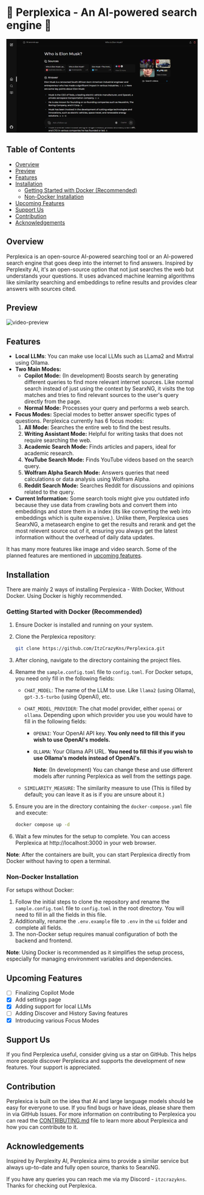 # 🚀 Perplexica - An AI-powered search engine 🔎 <!-- omit in toc -->

![preview](.assets/perplexica-screenshot.png)

## Table of Contents <!-- omit in toc -->

- [Overview](#overview)
- [Preview](#preview)
- [Features](#features)
- [Installation](#installation)
  - [Getting Started with Docker (Recommended)](#getting-started-with-docker-recommended)
  - [Non-Docker Installation](#non-docker-installation)
- [Upcoming Features](#upcoming-features)
- [Support Us](#support-us)
- [Contribution](#contribution)
- [Acknowledgements](#acknowledgements)

## Overview

Perplexica is an open-source AI-powered searching tool or an AI-powered search engine that goes deep into the internet to find answers. Inspired by Perplexity AI, it's an open-source option that not just searches the web but understands your questions. It uses advanced machine learning algorithms like similarity searching and embeddings to refine results and provides clear answers with sources cited.

## Preview

![video-preview](.assets/perplexica-preview.gif)

## Features

- **Local LLMs**: You can make use local LLMs such as LLama2 and Mixtral using Ollama.
- **Two Main Modes:**
  - **Copilot Mode:** (In development) Boosts search by generating different queries to find more relevant internet sources. Like normal search instead of just using the context by SearxNG, it visits the top matches and tries to find relevant sources to the user's query directly from the page.
  - **Normal Mode:** Processes your query and performs a web search.
- **Focus Modes:** Special modes to better answer specific types of questions. Perplexica currently has 6 focus modes:
  1. **All Mode:** Searches the entire web to find the best results.
  2. **Writing Assistant Mode:** Helpful for writing tasks that does not require searching the web.
  3. **Academic Search Mode:** Finds articles and papers, ideal for academic research.
  4. **YouTube Search Mode:** Finds YouTube videos based on the search query.
  5. **Wolfram Alpha Search Mode:** Answers queries that need calculations or data analysis using Wolfram Alpha.
  6. **Reddit Search Mode:** Searches Reddit for discussions and opinions related to the query.
- **Current Information:** Some search tools might give you outdated info because they use data from crawling bots and convert them into embeddings and store them in a index (its like converting the web into embeddings which is quite expensive.). Unlike them, Perplexica uses SearxNG, a metasearch engine to get the results and rerank and get the most relevent source out of it, ensuring you always get the latest information without the overhead of daily data updates.

It has many more features like image and video search. Some of the planned features are mentioned in [upcoming features](#upcoming-features).

## Installation

There are mainly 2 ways of installing Perplexica - With Docker, Without Docker. Using Docker is highly recommended.

### Getting Started with Docker (Recommended)

1. Ensure Docker is installed and running on your system.
2. Clone the Perplexica repository:

   ```bash
   git clone https://github.com/ItzCrazyKns/Perplexica.git
   ```

3. After cloning, navigate to the directory containing the project files.

4. Rename the `sample.config.toml` file to `config.toml`. For Docker setups, you need only fill in the following fields:

   - `CHAT_MODEL`: The name of the LLM to use. Like `llama2` (using Ollama), `gpt-3.5-turbo` (using OpenAI), etc.
   - `CHAT_MODEL_PROVIDER`: The chat model provider, either `openai` or `ollama`. Depending upon which provider you use you would have to fill in the following fields:

     - `OPENAI`: Your OpenAI API key. **You only need to fill this if you wish to use OpenAI's models.**
     - `OLLAMA`: Your Ollama API URL. **You need to fill this if you wish to use Ollama's models instead of OpenAI's.**

       **Note**: (In development) You can change these and use different models after running Perplexica as well from the settings page.

   - `SIMILARITY_MEASURE`: The similarity measure to use (This is filled by default; you can leave it as is if you are unsure about it.)

5. Ensure you are in the directory containing the `docker-compose.yaml` file and execute:

   ```bash
   docker compose up -d
   ```

6. Wait a few minutes for the setup to complete. You can access Perplexica at http://localhost:3000 in your web browser.

**Note**: After the containers are built, you can start Perplexica directly from Docker without having to open a terminal.

### Non-Docker Installation

For setups without Docker:

1. Follow the initial steps to clone the repository and rename the `sample.config.toml` file to `config.toml` in the root directory. You will need to fill in all the fields in this file.
2. Additionally, rename the `.env.example` file to `.env` in the `ui` folder and complete all fields.
3. The non-Docker setup requires manual configuration of both the backend and frontend.

**Note**: Using Docker is recommended as it simplifies the setup process, especially for managing environment variables and dependencies.

## Upcoming Features

- [ ] Finalizing Copilot Mode
- [x] Add settings page
- [x] Adding support for local LLMs
- [ ] Adding Discover and History Saving features
- [x] Introducing various Focus Modes

## Support Us

If you find Perplexica useful, consider giving us a star on GitHub. This helps more people discover Perplexica and supports the development of new features. Your support is appreciated.

## Contribution

Perplexica is built on the idea that AI and large language models should be easy for everyone to use. If you find bugs or have ideas, please share them in via GitHub Issues. For more information on contributing to Perplexica you can read the [CONTRIBUTING.md](CONTRIBUTING.md) file to learn more about Perplexica and how you can contribute to it.

## Acknowledgements

Inspired by Perplexity AI, Perplexica aims to provide a similar service but always up-to-date and fully open source, thanks to SearxNG.

If you have any queries you can reach me via my Discord - `itzcrazykns`. Thanks for checking out Perplexica.
